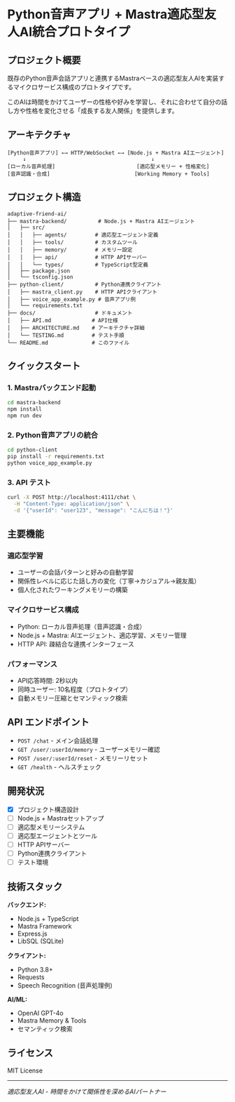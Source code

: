 # Python音声アプリ + Mastra適応型友人AI統合プロトタイプ

## プロジェクト概要

既存のPython音声会話アプリと連携するMastraベースの適応型友人AIを実装するマイクロサービス構成のプロトタイプです。

このAIは時間をかけてユーザーの性格や好みを学習し、それに合わせて自分の話し方や性格を変化させる「成長する友人関係」を提供します。

## アーキテクチャ

```
[Python音声アプリ] ←→ HTTP/WebSocket ←→ [Node.js + Mastra AIエージェント]
     ↓                                        ↓
[ローカル音声処理]                          [適応型メモリー + 性格変化]
[音声認識・合成]                           [Working Memory + Tools]
```

## プロジェクト構造

```
adaptive-friend-ai/
├── mastra-backend/          # Node.js + Mastra AIエージェント
│   ├── src/
│   │   ├── agents/         # 適応型エージェント定義
│   │   ├── tools/          # カスタムツール
│   │   ├── memory/         # メモリー設定
│   │   ├── api/            # HTTP APIサーバー
│   │   └── types/          # TypeScript型定義
│   ├── package.json
│   └── tsconfig.json
├── python-client/          # Python連携クライアント
│   ├── mastra_client.py    # HTTP APIクライアント
│   ├── voice_app_example.py # 音声アプリ例
│   └── requirements.txt
├── docs/                   # ドキュメント
│   ├── API.md             # API仕様
│   ├── ARCHITECTURE.md    # アーキテクチャ詳細
│   └── TESTING.md         # テスト手順
└── README.md              # このファイル
```

## クイックスタート

### 1. Mastraバックエンド起動

```bash
cd mastra-backend
npm install
npm run dev
```

### 2. Python音声アプリの統合

```bash
cd python-client
pip install -r requirements.txt
python voice_app_example.py
```

### 3. API テスト

```bash
curl -X POST http://localhost:4111/chat \
  -H "Content-Type: application/json" \
  -d '{"userId": "user123", "message": "こんにちは！"}'
```

## 主要機能

### 適応型学習
- ユーザーの会話パターンと好みの自動学習
- 関係性レベルに応じた話し方の変化（丁寧→カジュアル→親友風）
- 個人化されたワーキングメモリーの構築

### マイクロサービス構成
- Python: ローカル音声処理（音声認識・合成）
- Node.js + Mastra: AIエージェント、適応学習、メモリー管理
- HTTP API: 疎結合な連携インターフェース

### パフォーマンス
- API応答時間: 2秒以内
- 同時ユーザー: 10名程度（プロトタイプ）
- 自動メモリー圧縮とセマンティック検索

## API エンドポイント

- `POST /chat` - メイン会話処理
- `GET /user/:userId/memory` - ユーザーメモリー確認
- `POST /user/:userId/reset` - メモリーリセット
- `GET /health` - ヘルスチェック

## 開発状況

- [x] プロジェクト構造設計
- [ ] Node.js + Mastraセットアップ
- [ ] 適応型メモリーシステム
- [ ] 適応型エージェントとツール
- [ ] HTTP APIサーバー
- [ ] Python連携クライアント
- [ ] テスト環境

## 技術スタック

**バックエンド:**
- Node.js + TypeScript
- Mastra Framework
- Express.js
- LibSQL (SQLite)

**クライアント:**
- Python 3.8+
- Requests
- Speech Recognition (音声処理例)

**AI/ML:**
- OpenAI GPT-4o
- Mastra Memory & Tools
- セマンティック検索

## ライセンス

MIT License

---

*適応型友人AI - 時間をかけて関係性を深めるAIパートナー*
